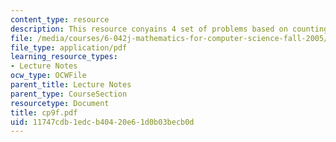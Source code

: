 ```yaml
---
content_type: resource
description: This resource conyains 4 set of problems based on counting II.
file: /media/courses/6-042j-mathematics-for-computer-science-fall-2005/11747cdb1edcb40420e61d0b03becb0d_cp9f.pdf
file_type: application/pdf
learning_resource_types:
- Lecture Notes
ocw_type: OCWFile
parent_title: Lecture Notes
parent_type: CourseSection
resourcetype: Document
title: cp9f.pdf
uid: 11747cdb-1edc-b404-20e6-1d0b03becb0d
---
```

